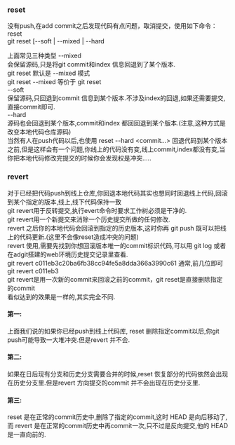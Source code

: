 ### reset
没有push,在add commit之后发现代码有点问题，取消提交，使用如下命令：
reset  
git reset [--soft | --mixed | --hard  

上面常见三种类型
--mixed  
会保留源码,只是将git commit和index 信息回退到了某个版本.  
git reset 默认是 --mixed 模式   
git reset --mixed  等价于  git reset  
--soft   
保留源码,只回退到commit 信息到某个版本.不涉及index的回退,如果还需要提交,直接commit即可.  
--hard  
源码也会回退到某个版本,commit和index 都回回退到某个版本.(注意,这种方式是改变本地代码仓库源码)  
当然有人在push代码以后,也使用 reset --hard <commit...> 回退代码到某个版本之前,但是这样会有一个问题,你线上的代码没有变,线上commit,index都没有变,当你把本地代码修改完提交的时候你会发现权是冲突.....   
### revert
对于已经把代码push到线上仓库,你回退本地代码其实也想同时回退线上代码,回滚到某个指定的版本,线上,线下代码保持一致  
git revert用于反转提交,执行evert命令时要求工作树必须是干净的.  
git revert用一个新提交来消除一个历史提交所做的任何修改.    
revert 之后你的本地代码会回滚到指定的历史版本,这时你再 git push 既可以把线上的代码更新.(这里不会像reset造成冲突的问题)   
revert 使用,需要先找到你想回滚版本唯一的commit标识代码,可以用 git log 或者在adgit搭建的web环境历史提交记录里查看.   
git revert c011eb3c20ba6fb38cc94fe5a8dda366a3990c61
通常,前几位即可    
git revert c011eb3  
git revert是用一次新的commit来回滚之前的commit，git reset是直接删除指定的commit  
看似达到的效果是一样的,其实完全不同.  
#### 第一:   
上面我们说的如果你已经push到线上代码库, reset 删除指定commit以后,你git push可能导致一大堆冲突.但是revert 并不会.  
#### 第二:  
如果在日后现有分支和历史分支需要合并的时候,reset 恢复部分的代码依然会出现在历史分支里.但是revert 方向提交的commit 并不会出现在历史分支里.  
#### 第三:
reset 是在正常的commit历史中,删除了指定的commit,这时 HEAD 是向后移动了,而 revert 是在正常的commit历史中再commit一次,只不过是反向提交,他的 HEAD 是一直向前的.  